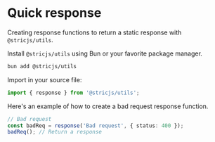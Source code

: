 # Quick response
Creating response functions to return a static response with `@stricjs/utils`.

Install `@stricjs/utils` using Bun or your favorite package manager.
```bash
bun add @stricjs/utils
```

Import in your source file:
```typescript
import { response } from '@stricjs/utils';
```

Here's an example of how to create a bad request response function.
```typescript
// Bad request
const badReq = response('Bad request', { status: 400 });
badReq(); // Return a response
```



